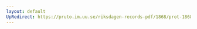 ```yaml
---
layout: default
UpRedirect: https://pruto.im.uu.se/riksdagen-records-pdf/1868/prot-1868--fk--124/prot-1868--fk--124_000.pdf
---
```


